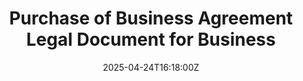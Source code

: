 ---
title: Purchase of Business Agreement Legal Document for Business
linkTitle: Purchase of Business Agreement Legal Document for Business
date: '2025-04-24T16:18:00Z'
weight: 1
description: No content
draft: false
ref: purchase-of-business-agreement-legal-document-for-business
---